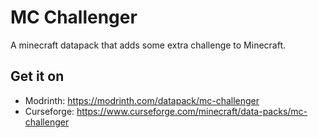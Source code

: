 # MC Challenger
 A minecraft datapack that adds some extra challenge to Minecraft. 
 
 ## Get it on
 
 - Modrinth: https://modrinth.com/datapack/mc-challenger
 - Curseforge: https://www.curseforge.com/minecraft/data-packs/mc-challenger
